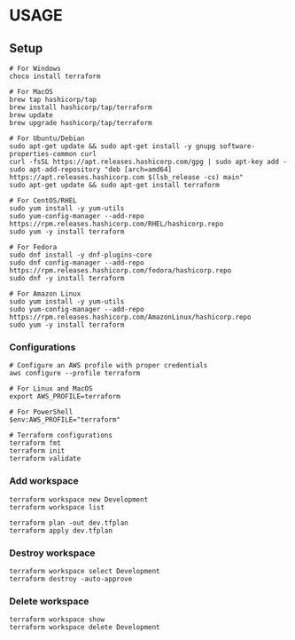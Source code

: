# USAGE

## Setup

    # For Windows
    choco install terraform

    # For MacOS
    brew tap hashicorp/tap
    brew install hashicorp/tap/terraform
    brew update
    brew upgrade hashicorp/tap/terraform

    # For Ubuntu/Debian
    sudo apt-get update && sudo apt-get install -y gnupg software-properties-common curl
    curl -fsSL https://apt.releases.hashicorp.com/gpg | sudo apt-key add -
    sudo apt-add-repository "deb [arch=amd64] https://apt.releases.hashicorp.com $(lsb_release -cs) main"
    sudo apt-get update && sudo apt-get install terraform

    # For CentOS/RHEL
    sudo yum install -y yum-utils
    sudo yum-config-manager --add-repo https://rpm.releases.hashicorp.com/RHEL/hashicorp.repo
    sudo yum -y install terraform

    # For Fedora
    sudo dnf install -y dnf-plugins-core
    sudo dnf config-manager --add-repo https://rpm.releases.hashicorp.com/fedora/hashicorp.repo
    sudo dnf -y install terraform

    # For Amazon Linux
    sudo yum install -y yum-utils
    sudo yum-config-manager --add-repo https://rpm.releases.hashicorp.com/AmazonLinux/hashicorp.repo
    sudo yum -y install terraform

### Configurations

    # Configure an AWS profile with proper credentials
    aws configure --profile terraform

    # For Linux and MacOS
    export AWS_PROFILE=terraform

    # For PowerShell
    $env:AWS_PROFILE="terraform"

    # Terraform configurations
    terraform fmt
    terraform init
    terraform validate

### Add workspace

    terraform workspace new Development
    terraform workspace list

    terraform plan -out dev.tfplan
    terraform apply dev.tfplan

### Destroy workspace

    terraform workspace select Development
    terraform destroy -auto-approve

### Delete workspace

    terraform workspace show
    terraform workspace delete Development
